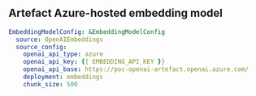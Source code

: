 ## Artefact Azure-hosted embedding model

```yaml
EmbeddingModelConfig: &EmbeddingModelConfig
  source: OpenAIEmbeddings
  source_config:
    openai_api_type: azure
    openai_api_key: {{ EMBEDDING_API_KEY }}
    openai_api_base: https://poc-openai-artefact.openai.azure.com/
    deployment: embeddings
    chunk_size: 500
```